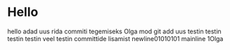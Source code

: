 # Hello
hello
adad
uus rida commiti tegemiseks Olga mod
git add 
uus
testin testin testin
testin veel
testin committide lisamist
newline01010101
mainline 1Olga